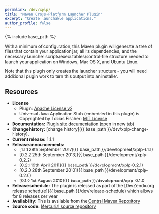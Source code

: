 ```yaml
---
permalink: /dev/xplp/
title: "Maven Cross-Platform Launcher Plugin"
excerpt: "Create launchable applications."
author_profile: false
---
```


{% include base_path %}

With a minimum of configuration, this Maven plugin will generate a tree of files that contain your application jar, all its
dependencies, and the necessary launcher scripts/executables/control-file structure needed to launch your application on Windows, Mac OS X, and Ubuntu Linux.

Note that this plugin only creates the launcher structure - you will need additional plugin work to turn this output into an installer.

## Resources

* **License:** 
  * Plugin: <a href="http://www.apache.org/licenses/LICENSE-2.0.html">Apache License v2</a>
  * Universal Java Application Stub (embedded in this plugin) is Copyrighted by Tobias Fischer: <a href="https://opensource.org/licenses/MIT">MIT License</a> 
* **Documentation:** <a href="{{ base_path }}/static/xplp-site/index.html" target="_blank">Plugin site documentation</a> (open in new tab)
* **Change history:** [change history]({{ base_path }}/dev/xplp-change-history).
* **Current release:** 1.1.1
* **Release announcements:**
  * [1.1.1 28th September 2017]({{ base_path }}/development/xplp-1.1.1)
  * [0.2.2 25th September 2013]({{ base_path }}/development/xplp-0.2.2)
  * [0.2.1 19th April 2011]({{ base_path }}/development/xplp-0.2.1)
  * [0.2.0 28th September 2010]({{ base_path }}/development/xplp-0.2.0)
  * [0.1.0 1st August 2010]({{ base_path }}/development/xplp-0.1.0)
* **Release schedule:** The plugin is released as part of the [DevZendo.org release schedule]({{ base_path }}/dev/release-schedule) which allows for 8 releases per year.
* **Availability**: This is available from the <a href="http://search.maven.org/#browse%7C-125156780">Central Maven Repository</a>
* **Source code:** <a href="https://bitbucket.org/devzendo/xplp">Mercurial source repository

